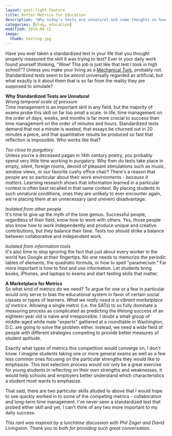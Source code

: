```yaml
---
layout: post-light-feature
title: Better Metrics for Education
description: "Why today's tests are unnatural and some thoughts on how to improve them."
categories: [blog, education]
modified: 2010-04-11
image:
  thumb: testing.jpg
---
```

Have you ever taken a standardized test in your life that you thought properly measured the skill it was trying to test?  Ever in your daily work found yourself thinking, "Wow!  This job is just like that test I took in high school!"?  Unless you make your living as a <a href="https://www.mturk.com/mturk/welcome">Mechanical Turk</a>, probably not.  Standardized tests seem to be almost universally regarded as artificial, but what exactly is it about them that is so far from the reality they are supposed to simulate?

<strong>Why Standardized Tests are Unnatural</strong><br>
<em>Wrong temporal scale of pressure</em><br>
Time management is an important skill in any field, but the majority of exams probe this skill on far too small a scale.  In life, time management on the order of days, weeks, and months is far more crucial to success than time management on the order of minutes and hours.  Standardized tests demand that not a minute is wasted, that essays be churned out in 20 minutes a piece, and that quantitative results be produced so fast that reflection is impossible.  Who works like that?

<em>Too close to purgatory</em><br>
Unless you're a deceased pagan in 14th century poetry, you probably spend very little time working in purgatory.  Why then do tests take place in empty, silent, foreign rooms, devoid of pleasant stimulations such as music, window views, or our favorite cushy office chair?  There's a reason that people are so particular about their work environments - <em>because it matters</em>.  Learning research shows that information learned in a particular context is often best recalled in that same context.  By placing students in such unnatural conditions, ones they are unlikely to ever encounter again, we're placing them at an unnecessary (and uneven) disadvantage.

<em>Isolated from other people</em><br>
It's time to give up the myth of the lone genius.  Successful people, regardless of their field, know how to work with others.  Yes, those people also know how to work independently and produce unique and creative contributions, but they balance their time.  Tests too should strike a balance between collaborative and independent work.

<em>Isolated from information tools</em><br>
It's also time to stop ignoring the fact that just about every worker in the world has Google at their fingertips.  No one needs to memorize the periodic tables of elements, the quadratic formula, or how to spell "paramecium."  Far more important is how to find and use information.  Let students bring books, iPhones, and laptops to exams and start testing skills that matter.

<strong>A Marketplace for Metrics</strong><br>
So what kind of metrics do we need?  To argue for one or a few in particular would only serve to bias the educational system in favor of certain social classes or types of learners.  <em>What we really need is a vibrant marketplace of metrics.</em> Allowing a single metric (i.e. the SATs) to so fully dominate a measuring process as complicated as predicting the lifelong success of an eighteen year old is naive and irresponsible.  I doubt a small group of middle-aged white male "experts" gathered at a roundtable in Washington, D.C. are going to solve the problem either.  Instead, we need a wide field of people with different strategies competing to provide better measures of student aptitude.

Exactly what types of metrics this competition would converge on, I don't know.  I imagine students taking one or more general exams as well as a few less common ones focusing on the particular strengths they would like to emphasize.  This test selection process would not only be a great exercise for young students in reflecting on their own strengths and weaknesses, it would help schools and employers better understand  which characteristics a student most wants to emphasize.

That said, there are two particular skills alluded to above that I would hope to see quickly worked in to some of the competing metrics - collaboration and long-term time management.  I've never seen a standardized test that probed either skill and yet, I can't think of any two more important to my daily success.

<em>This rant was inspired by a lunchtime discussion with Phil Zager and David Livingston.  Thank you to both for providing such great conversation.</em>